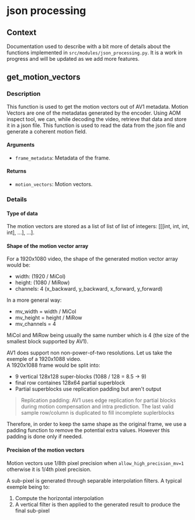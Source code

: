 # **json processing**

## Context

Documentation used to describe with a bit more of details about the functions implemented in `src/modules/json_processing.py`.
It is a work in progress and will be updated as we add more features.

## **get_motion_vectors**

### Description

This function is used to get the motion vectors out of AV1 metadata. Motion Vectors are one of the metadatas generated by the encoder. Using AOM inspect tool, we can, while decoding the video, retrieve that data and store it in a json file. This function is used to read the data from the json file and generate a coherent motion field.

#### Arguments

- `frame_metadata`: Metadata of the frame.

#### Returns

- `motion_vectors`: Motion vectors.

### Details

#### Type of data

The motion vectors are stored as a list of list of list of integers: [[[int, int, int, int], ...], ...].

#### Shape of the motion vector array

For a 1920x1080 video, the shape of the generated motion vector array would be: 
- width: (1920 / MiCol)
- height: (1080 / MiRow)
- channels: 4 (x_backward, y_backward, x_forward, y_forward)

In a more general way:
- mv_width = width / MiCol
- mv_height = height / MiRow
- mv_channels = 4

MiCol and MiRow being usually the same number which is 4 (the size of the smallest block supported by AV1).

AV1 does support non non-power-of-two resolutions. Let us take the exemple of a 1920x1088 video.  
A 1920x1088 frame would be split into:
- 9 vertical 128x128 super-blocks (1088 / 128 = 8.5 &rarr; 9)
- final row containes 128x64 partial superblock
- Partial superblocks use replication padding but aren't output

> Replication padding: AV1 uses edge replication for partial blocks during motion compensation and intra prediction. The last valid sample row/column is duplicated to fill incomplete suplerblocks

Therefore, in order to keep the same shape as the original frame, we use a padding function to remove the potential extra values. However this padding is done only if needed.

#### Precision of the motion vectors

Motion vectors use 1/8th pixel precision when `allow_high_precision_mv=1` otherwise it is 1/4th pixel precision.

A sub-pixel is generated through separable interpolation filters. A typical exemple being to:
1. Compute the horizontal interpolation
2. A vertical filter is then applied to the generated result to produce the final sub-pixel 

